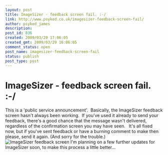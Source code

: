 ```yaml
---
layout: post
title: ImageSizer - feedback screen fail. :-/
link: http://www.psyked.co.uk/imagesizer-feedback-screen-fail/
author: psyked_james
description: 
post_id: 836
created: 2009/03/29 17:06:05
created_gmt: 2009/03/29 16:06:05
comment_status: open
post_name: imagesizer-feedback-screen-fail
status: publish
post_type: post
---
```


# ImageSizer - feedback screen fail. :-/

This is a 'public service announcement'.  Basically, the ImageSizer feedback screen hasn't always been working.  If you've used it already to send your feedback, there's a good chance that the message wasn't delivered, regardless of the confirmation screen you may have seen.   It's all fixed now, but if you've sent feedback or have a burning comment to make then please, send it again. (And sorry for the trouble.) ![ImageSizer feedback screen](http://uploads.psyked.co.uk/2009/03/feedback-screen.jpg) I'm planning on a few further updates for ImageSizer soon, to make this process a little better...